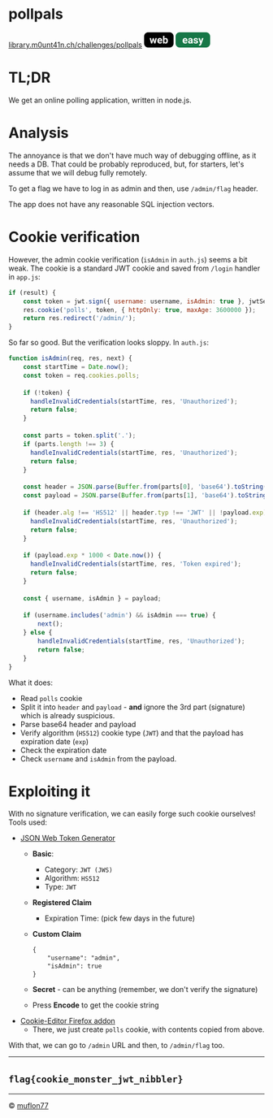 # pollpals

[library.m0unt41n.ch/challenges/pollpals](https://library.m0unt41n.ch/challenges/pollpals) ![](../../resources/web.svg) ![](../../resources/easy.svg) 

# TL;DR

We get an online polling application, written in node.js.

# Analysis

The annoyance is that we don't have much way of debugging offline, as it needs
a DB. That could be probably reproduced, but, for starters, let's assume that
we will debug fully remotely.

To get a flag we have to log in as admin and then, use `/admin/flag` header.

The app does not have any reasonable SQL injection vectors.

# Cookie verification

However, the admin cookie verification (`isAdmin` in `auth.js`) seems a bit
weak. The cookie is a standard JWT cookie and saved from `/login` handler
in `app.js`:

```js
if (result) {
    const token = jwt.sign({ username: username, isAdmin: true }, jwtSecretKey, { algorithm: 'HS512', expiresIn: '5m' });
    res.cookie('polls', token, { httpOnly: true, maxAge: 3600000 });
    return res.redirect('/admin/');
}
```

So far so good. But the verification looks sloppy. In `auth.js`:

```js
function isAdmin(req, res, next) {
    const startTime = Date.now();
    const token = req.cookies.polls;

    if (!token) {
      handleInvalidCredentials(startTime, res, 'Unauthorized');
      return false;
    }

    const parts = token.split('.');
    if (parts.length !== 3) {
      handleInvalidCredentials(startTime, res, 'Unauthorized');
      return false;
    }

    const header = JSON.parse(Buffer.from(parts[0], 'base64').toString('utf8'));
    const payload = JSON.parse(Buffer.from(parts[1], 'base64').toString('utf8'));

    if (header.alg !== 'HS512' || header.typ !== 'JWT' || !payload.exp) {
      handleInvalidCredentials(startTime, res, 'Unauthorized');
      return false;
    }

    if (payload.exp * 1000 < Date.now()) {
      handleInvalidCredentials(startTime, res, 'Token expired');
      return false;
    }

    const { username, isAdmin } = payload;

    if (username.includes('admin') && isAdmin === true) {
        next();
    } else {
        handleInvalidCredentials(startTime, res, 'Unauthorized');
        return false;
    }
}
```

What it does:

*   Read `polls` cookie
*   Split it into `header` and `payload` - **and** ignore the 3rd part
    (signature) which is already suspicious.
*   Parse base64 header and payload
*   Verify algorithm (`HS512`) cookie type (`JWT`) and that the payload has
    expiration date (`exp`)
*   Check the expiration date
*   Check `username` and `isAdmin` from the payload.

# Exploiting it

With no signature verification, we can easily forge such cookie ourselves!
Tools used:

*   [JSON Web Token Generator](https://www.lddgo.net/en/encrypt/jwt-generate)
    *   **Basic**:
        *   Category: `JWT (JWS)`
        *   Algorithm: `HS512`
        *   Type: `JWT`
    *   **Registered Claim**
        *   Expiration Time: (pick few days in the future)
    *   **Custom Claim**
    
        ```
        {
            "username": "admin",
            "isAdmin": true
        }
        ```
    *   **Secret** - can be anything (remember, we don't verify the signature)
    *   Press **Encode** to get the cookie string
*   [Cookie-Editor Firefox addon](https://addons.mozilla.org/en-US/firefox/addon/cookie-editor)
    *   There, we just create `polls` cookie, with contents copied from above.

With that, we can go to `/admin` URL and then, to `/admin/flag` too.

---

## `flag{cookie_monster_jwt_nibbler}`


<hr>

&copy; [muflon77](https://library.m0unt41n.ch/players/805ae1c8-9fe4-5816-b4a4-5057fa6eedb1)
